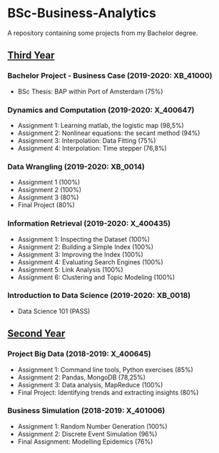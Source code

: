 # BSc-Business-Analytics

A repository containing some projects from my Bachelor degree.

## <ins>Third Year</ins>

### Bachelor Project - Business Case (2019-2020: XB_41000)
- BSc Thesis: BAP within Port of Amsterdam (75%)

### Dynamics and Computation (2019-2020: X_400647)
- Assignment 1: Learning matlab, the logistic map (98,5%)
- Assignment 2: Nonlinear equations: the secant method (94%)
- Assignment 3: Interpolation: Data Fitting (75%)
- Assignment 4: Interpolation: Time stepper (76,8%)

### Data Wrangling (2019-2020: XB_0014)
- Assignment 1 (100%)
- Assignment 2 (100%)
- Assignment 3 (80%)
- Final Project (80%)

### Information Retrieval (2019-2020: X_400435)
- Assignment 1: Inspecting the Dataset (100%)
- Assignment 2: Building a Simple Index (100%)
- Assignment 3: Improving the Index (100%)
- Assignment 4: Evaluating Search Engines (100%)
- Assignment 5: Link Analysis (100%)
- Assignment 6: Clustering and Topic Modeling (100%)

### Introduction to Data Science (2019-2020: XB_0018)
- Data Science 101 (PASS)

## <ins>Second Year</ins>

### Project Big Data (2018-2019: X_400645)
- Assignment 1: Command line tools, Python exercises (85%)
- Assignment 2: Pandas, MongoDB (78,25%)
- Assignment 3: Data analysis, MapReduce (100%)
- Final Project: Identifying trends and extracting insights (80%)

### Business Simulation (2018-2019: X_401006)
- Assignment 1: Random Number Generation (100%)
- Assignment 2: Discrete Event Simulation (96%)
- Final Assignment: Modelling Epidemics (76%)
